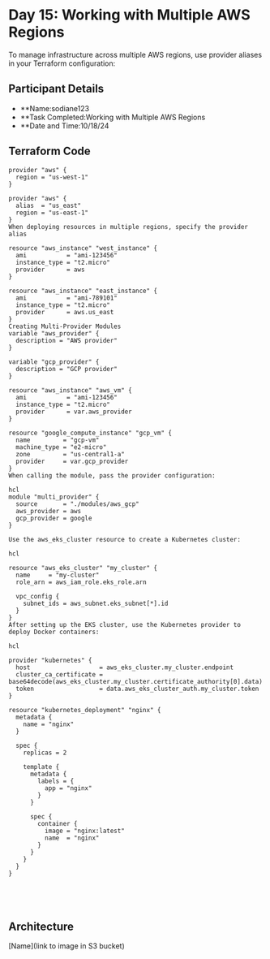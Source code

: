 # Day 15: Working with Multiple AWS Regions
To manage infrastructure across multiple AWS regions, use provider aliases in your Terraform configuration:

## Participant Details

- **Name:sodiane123
- **Task Completed:Working with Multiple AWS Regions
- **Date and Time:10/18/24 

## Terraform Code 
```hcl
provider "aws" {
  region = "us-west-1"
}

provider "aws" {
  alias  = "us_east"
  region = "us-east-1"
}
When deploying resources in multiple regions, specify the provider alias

resource "aws_instance" "west_instance" {
  ami           = "ami-123456"
  instance_type = "t2.micro"
  provider      = aws
}

resource "aws_instance" "east_instance" {
  ami           = "ami-789101"
  instance_type = "t2.micro"
  provider      = aws.us_east
}
Creating Multi-Provider Modules
variable "aws_provider" {
  description = "AWS provider"
}

variable "gcp_provider" {
  description = "GCP provider"
}

resource "aws_instance" "aws_vm" {
  ami           = "ami-123456"
  instance_type = "t2.micro"
  provider      = var.aws_provider
}

resource "google_compute_instance" "gcp_vm" {
  name         = "gcp-vm"
  machine_type = "e2-micro"
  zone         = "us-central1-a"
  provider     = var.gcp_provider
}
When calling the module, pass the provider configuration:

hcl
module "multi_provider" {
  source       = "./modules/aws_gcp"
  aws_provider = aws
  gcp_provider = google
}

Use the aws_eks_cluster resource to create a Kubernetes cluster:

hcl

resource "aws_eks_cluster" "my_cluster" {
  name     = "my-cluster"
  role_arn = aws_iam_role.eks_role.arn

  vpc_config {
    subnet_ids = aws_subnet.eks_subnet[*].id
  }
}
After setting up the EKS cluster, use the Kubernetes provider to deploy Docker containers:

hcl

provider "kubernetes" {
  host                   = aws_eks_cluster.my_cluster.endpoint
  cluster_ca_certificate = base64decode(aws_eks_cluster.my_cluster.certificate_authority[0].data)
  token                  = data.aws_eks_cluster_auth.my_cluster.token
}

resource "kubernetes_deployment" "nginx" {
  metadata {
    name = "nginx"
  }

  spec {
    replicas = 2

    template {
      metadata {
        labels = {
          app = "nginx"
        }
      }

      spec {
        container {
          image = "nginx:latest"
          name  = "nginx"
        }
      }
    }
  }
}





```
## Architecture 

[Name](link to image in S3 bucket)
